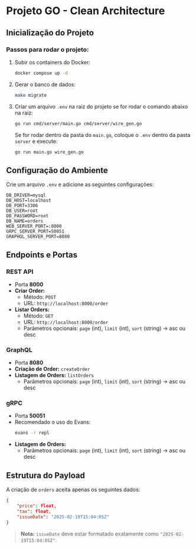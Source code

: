 # Projeto GO - Clean Architecture

## Inicialização do Projeto

### Passos para rodar o projeto:
1. Subir os containers do Docker:
   ```sh
   docker compose up -d
   ```
2. Gerar o banco de dados:
   ```sh
   make migrate
   ```
3. Criar um arquivo `.env` na raiz do projeto se for rodar o comando abaixo na raiz:
   ```sh
   go run cmd/server/main.go cmd/server/wire_gen.go
   ```
   
   Se for rodar dentro da pasta do `main.go`, coloque o `.env` dentro da pasta `server` e execute:
   ```sh
   go run main.go wire_gen.go
   ```

## Configuração do Ambiente
Crie um arquivo `.env` e adicione as seguintes configurações:
```env
DB_DRIVER=mysql
DB_HOST=localhost
DB_PORT=3306
DB_USER=root
DB_PASSWORD=root
DB_NAME=orders
WEB_SERVER_PORT=:8000
GRPC_SERVER_PORT=50051
GRAPHQL_SERVER_PORT=8080
```

## Endpoints e Portas

### REST API
- Porta **8000**
- **Criar Order:**
  - Método: `POST`
  - URL: `http://localhost:8000/order`
- **Listar Orders:**
  - Método: `GET`
  - URL: `http://localhost:8000/order`
  - Parâmetros opcionais: `page` (int), `limit` (int), `sort` (string) -> asc ou desc

### GraphQL
- Porta **8080**
- **Criação de Order:** `createOrder`
- **Listagem de Orders:** `listOrders`
  - Parâmetros opcionais: `page` (int), `limit` (int), `sort` (string) -> asc ou desc

### gRPC
- Porta **50051**
- Recomendado o uso do Evans:
  ```sh
  evans -r repl
  ```
- **Listagem de Orders:**
  - Parâmetros opcionais: `page` (int), `limit` (int), `sort` (string) -> asc ou desc

## Estrutura do Payload
A criação de `orders` aceita apenas os seguintes dados:
```json
{
    "price": float,
    "tax": float,
    "issueDate": "2025-02-19T15:04:05Z"
}
```

> **Nota:** `issueDate` deve estar formatado exatamente como `"2025-02-19T15:04:05Z"`.

